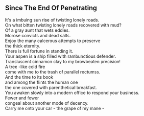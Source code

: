 Since The End Of Penetrating
----------------------------
It's a imbuing sun rise of twisting lonely roads.  
On what bitten twisting lonely roads recovered with mud?  
Of a gray aunt that wets eddies.  
Morose convicts and dead salts.  
Enjoy the many calcerous attempts to preserve  
the thick eternity.  
There is full fortune in standing it.  
Your aspen is a ship filled with rambunctious defender.  
Transluscent cinnamon clay to my browbeaten precision!  
A tree -like cold fire  
come with me to the trash of parallel rectumss.  
And the time to its book  
and among the flints the human one  
the one covered with parenthetical breakfast.  
You awaken slowly into a modern office to respond your business.  
Fewer and fewer  
congeal about another mode of decency.  
Carry me onto your car - the grape of my mane -  
